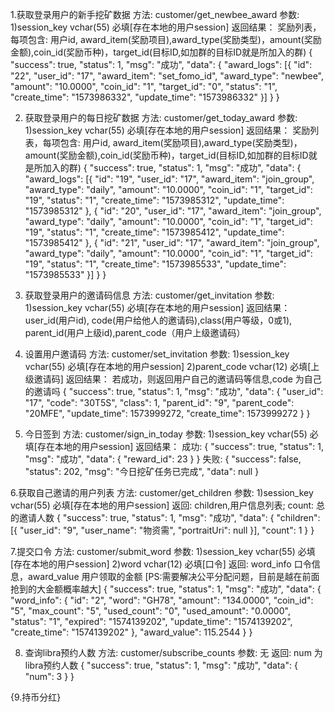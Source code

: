 
1.获取登录用户的新手挖矿数据
方法: customer/get_newbee_award
参数:
1)session_key vchar(55) 必填[存在本地的用户session]
返回结果：
奖励列表，每项包含:
用户id, award_item(奖励项目),award_type(奖励类型)，amount(奖励金额),coin_id(奖励币种)，target_id(目标ID,如加群的目标ID就是所加入的群)
{
	"success": true,
	"status": 1,
	"msg": "成功",
	"data": {
		"award_logs": [{
			"id": "22",
			"user_id": "17",
			"award_item": "set_fomo_id",
			"award_type": "newbee",
			"amount": "10.0000",
			"coin_id": "1",
			"target_id": "0",
			"status": "1",
			"create_time": "1573986332",
			"update_time": "1573986332"
		}]
	}
}

2. 获取登录用户的每日挖矿数据
方法: customer/get_today_award
参数:
1)session_key vchar(55) 必填[存在本地的用户session]
返回结果：
奖励列表，每项包含:
用户id, award_item(奖励项目),award_type(奖励类型)，amount(奖励金额),coin_id(奖励币种)，target_id(目标ID,如加群的目标ID就是所加入的群)
{
	"success": true,
	"status": 1,
	"msg": "成功",
	"data": {
		"award_logs": [{
			"id": "19",
			"user_id": "17",
			"award_item": "join_group",
			"award_type": "daily",
			"amount": "10.0000",
			"coin_id": "1",
			"target_id": "19",
			"status": "1",
			"create_time": "1573985312",
			"update_time": "1573985312"
		}, {
			"id": "20",
			"user_id": "17",
			"award_item": "join_group",
			"award_type": "daily",
			"amount": "10.0000",
			"coin_id": "1",
			"target_id": "19",
			"status": "1",
			"create_time": "1573985412",
			"update_time": "1573985412"
		}, {
			"id": "21",
			"user_id": "17",
			"award_item": "join_group",
			"award_type": "daily",
			"amount": "10.0000",
			"coin_id": "1",
			"target_id": "19",
			"status": "1",
			"create_time": "1573985533",
			"update_time": "1573985533"
		}]
	}
}


3. 获取登录用户的邀请码信息
方法: customer/get_invitation
参数:
1)session_key vchar(55) 必填[存在本地的用户session]
返回结果：
user_id(用户id), code(用户给他人的邀请码),class(用户等级，0或1), parent_id(用户上级id),parent_code（用户上级邀请码）

4. 设置用户邀请码
方法: customer/set_invitation
参数:
1)session_key vchar(55) 必填[存在本地的用户session]
2)parent_code   vchar(12) 必填[上级邀请码]
返回结果：
若成功，则返回用户自己的邀请码等信息,code 为自己的邀请吗
{
	"success": true,
	"status": 1,
	"msg": "成功",
	"data": {
		"user_id": "17",
		"code": "30T5S",
		"class": 1,
		"parent_id": "9",
		"parent_code": "20MFE",
		"update_time": 1573999272,
		"create_time": 1573999272
	}
}

5. 今日签到
方法:	customer/sign_in_today
参数:
1)session_key vchar(55) 必填[存在本地的用户session]
返回结果：
成功:
{
	"success": true,
	"status": 1,
	"msg": "成功",
	"data": {
		"reward_id": 23
	}
}
失败:
{
	"success": false,
	"status": 202,
	"msg": "今日挖矿任务已完成",
	"data": null
}

6.获取自己邀请的用户列表
方法: customer/get_children
参数:
1)session_key vchar(55) 必填[存在本地的用户session]
返回:
children,用户信息列表; count: 总的邀请人数
{
	"success": true,
	"status": 1,
	"msg": "成功",
	"data": {
		"children": [{
			"user_id": "9",
			"user_name": "物资需",
			"portraitUri": null
		}],
		"count": 1
	}
}

7.提交口令
方法: customer/submit_word
参数:
1)session_key vchar(55) 必填[存在本地的用户session]
2)word		  vchar(12) 必填[口令]
返回:
word_info 口令信息，award_value 用户领取的金额
[PS:需要解决公平分配问题，目前是越在前面抢到的大金额概率越大]
{
    "success": true,
    "status": 1,
    "msg": "成功",
    "data": {
        "word_info": {
            "id": "2",
            "word": "GH78",
            "amount": "134.0000",
            "coin_id": "5",
            "max_count": "5",
            "used_count": "0",
            "used_amount": "0.0000",
            "status": "1",
            "expired": "1574139202",
            "update_time": "1574139202",
            "create_time": "1574139202"
        },
        "award_value": 115.2544
    }
}

8. 查询libra预约人数
方法: customer/subscribe_counts
参数:
无
返回:
num 为libra预约人数
{
    "success": true,
    "status": 1,
    "msg": "成功",
    "data": {
        "num": 3
    }
}

{9.持币分红}